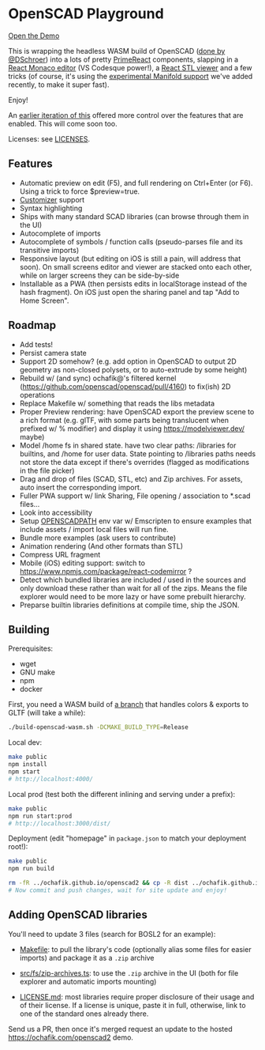 # OpenSCAD Playground

[Open the Demo](https://ochafik.com/openscad2)

This is wrapping the headless WASM build of OpenSCAD ([done by @DSchroer](https://github.com/DSchroer/openscad-wasm)) into a lots of pretty [PrimeReact](https://github.com/primefaces/primereact) components, slapping in a [React Monaco editor](https://github.com/react-monaco-editor/react-monaco-editor) (VS Codesque power!), a [React STL viewer](https://github.com/gabotechs/react-stl-viewer) and a few tricks (of course, it's using the [experimental Manifold support](https://github.com/openscad/openscad/pull/4533) we've added recently, to make it super fast).

Enjoy!

An [earlier iteration of this](https://ochafik.com/openscad) offered more control over the features that are enabled. This will come soon too.

Licenses: see [LICENSES](./LICENSE).

## Features

- Automatic preview on edit (F5), and full rendering on Ctrl+Enter (or F6). Using a trick to force $preview=true.
- [Customizer](https://en.wikibooks.org/wiki/OpenSCAD_User_Manual/Customizer) support
- Syntax highlighting
- Ships with many standard SCAD libraries (can browse through them in the UI)
- Autocomplete of imports
- Autocomplete of symbols / function calls (pseudo-parses file and its transitive imports)
- Responsive layout (but editing on iOS is still a pain, will address that soon). On small screens editor and viewer are stacked onto each other, while on larger screens they can be side-by-side
- Installable as a PWA (then persists edits in localStorage instead of the hash fragment). On iOS just open the sharing panel and tap "Add to Home Screen".

## Roadmap

- Add tests!
- Persist camera state
- Support 2D somehow? (e.g. add option in OpenSCAD to output 2D geometry as non-closed polysets, or to auto-extrude by some height)
- Rebuild w/ (and sync) ochafik@'s filtered kernel (https://github.com/openscad/openscad/pull/4160) to fix(ish) 2D operations
- Replace Makefile w/ something that reads the libs metadata
- Proper Preview rendering: have OpenSCAD export the preview scene to a rich format (e.g. glTF, with some parts being translucent when prefixed w/ % modifier) and display it using https://modelviewer.dev/ maybe)
- Model /home fs in shared state. have two clear paths: /libraries for builtins, and /home for user data. State pointing to /libraries paths needs not store the data except if there's overrides (flagged as modifications in the file picker)
- Drag and drop of files (SCAD, STL, etc) and Zip archives. For assets, auto insert the corresponding import.
- Fuller PWA support w/ link Sharing, File opening / association to *.scad files... 
- Look into accessibility
- Setup [OPENSCADPATH](https://en.wikibooks.org/wiki/OpenSCAD_User_Manual/Libraries#Setting_OPENSCADPATH) env var w/ Emscripten to ensure examples that include assets / import local files will run fine.
- Bundle more examples (ask users to contribute)
- Animation rendering (And other formats than STL)
- Compress URL fragment
- Mobile (iOS) editing support: switch to https://www.npmjs.com/package/react-codemirror ?
- Detect which bundled libraries are included / used in the sources and only download these rather than wait for all of the zips. Means the file explorer would need to be more lazy or have some prebuilt hierarchy.
- Preparse builtin libraries definitions at compile time, ship the JSON.

## Building

Prerequisites:
*   wget
*   GNU make
*   npm
*   docker

First, you need a WASM build of [a branch](https://github.com/openscad/openscad/pull/5180) that handles colors & exports to GLTF (will take a while):

```bash
./build-openscad-wasm.sh -DCMAKE_BUILD_TYPE=Release
```

Local dev:

```bash
make public
npm install
npm start
# http://localhost:4000/
```

Local prod (test both the different inlining and serving under a prefix):

```bash
make public
npm run start:prod
# http://localhost:3000/dist/
```

Deployment (edit "homepage" in `package.json` to match your deployment root!):

```bash
make public
npm run build

rm -fR ../ochafik.github.io/openscad2 && cp -R dist ../ochafik.github.io/openscad2 
# Now commit and push changes, wait for site update and enjoy!
```

## Adding OpenSCAD libraries

You'll need to update 3 files (search for BOSL2 for an example):

- [Makefile](./Makefile): to pull the library's code (optionally alias some files for easier imports) and package it as a `.zip` archive

- [src/fs/zip-archives.ts](./src/fs/zip-archives.ts): to use the `.zip` archive in the UI (both for file explorer and automatic imports mounting)

- [LICENSE.md](./LICENSE.md): most libraries require proper disclosure of their usage and of their license. If a license is unique, paste it in full, otherwise, link to one of the standard ones already there.

Send us a PR, then once it's merged request an update to the hosted https://ochafik.com/openscad2 demo.
